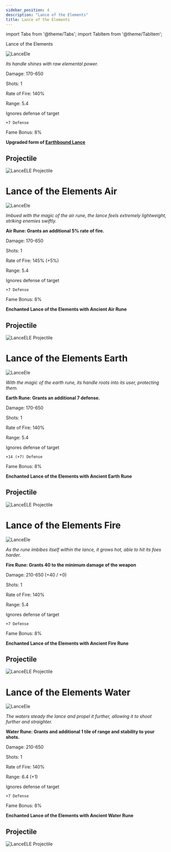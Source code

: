 ```yaml
---
sidebar_position: 4
description: "Lance of the Elements"
title: Lance of the Elements
---
```


import Tabs from '@theme/Tabs';
import TabItem from '@theme/TabItem';

<Tabs>
  <TabItem value="Lance of the Elements" label="Lance of the Elements>
      
# Lance of the Elements

![LanceEle](https://vwiki.valorserver.com/api/item/picture/lance%20of%20the%20elements)

<i>Its handle shines with raw elemental power.</i>

Damage: 170-650

Shots: 1

Rate of Fire: 140%

Range: 5.4

Ignores defense of target

    +7 Defense

Fame Bonus: 8%

**Upgraded form of [Earthbound Lance](https://wiki.valorserver.com/docs/items/weapons/lances/ut/earthbound_lance)**

## Projectile

![LanceELE Projectile](https://cdn.discordapp.com/attachments/1160376179996496013/1187811817477652562/normal_ar_blade.gif?ex=65983ef5&is=6585c9f5&hm=cc57ef8ef6cd7760fe584195a175c17b9a455b6bc023542cb776672fa6d153c2&)

  </TabItem>
  <TabItem value="Air" label="Air">

# Lance of the Elements Air

![LanceEle](https://cdn.discordapp.com/attachments/1187552567295758487/1187809189066711101/Lance_of_the_Elements_Air.png?ex=65983c83&is=6585c783&hm=526a9fa8e8a5fa70d9e9a6057d34f95c27c93a5ec343b675e259e9d33ae990ec&)

<i>Imbued with the magic of the air rune, the lance feels extremely lightweight, striking enemies swiftly.</i>

**Air Rune: Grants an additional 5% rate of fire.**

Damage: 170-650

Shots: 1

Rate of Fire: 145% (+5%)

Range: 5.4

Ignores defense of target

    +7 Defense

Fame Bonus: 8%

**Enchanted Lance of the Elements with Ancient Air Rune**

## Projectile

![LanceELE Projectile](https://cdn.discordapp.com/attachments/1160376179996496013/1187811966828433448/normal_ar_blade.gif?ex=65983f19&is=6585ca19&hm=59a9e984d992dbe926b585f2487d7ad43e7645a148a12c63323a888f740781b8&)

  </TabItem>
  <TabItem value="Earth" label="Earth">
  
# Lance of the Elements Earth

![LanceEle](https://cdn.discordapp.com/attachments/1187552567295758487/1187809265176555580/Lance_of_the_Elements_Earth.png?ex=65983c95&is=6585c795&hm=1b887dac5ab785c323333ef86dee334e853cf3348a2123c9ad68a8800145d99a&)

<i>With the magic of the earth rune, its handle roots into its user, protecting them.</i>

**Earth Rune: Grants an additional 7 defense.**

Damage: 170-650

Shots: 1

Rate of Fire: 140%

Range: 5.4

Ignores defense of target

    +14 (+7) Defense

Fame Bonus: 8%

**Enchanted Lance of the Elements with Ancient Earth Rune**

## Projectile

![LanceELE Projectile](https://cdn.discordapp.com/attachments/1160376179996496013/1187812115206131792/normal_ar_blade.gif?ex=65983f3c&is=6585ca3c&hm=fe19aa1bfc184546ac814a2e4d93b16aa29e094a421a3f61005d77b54f3c2a0b&)

  </TabItem>
  <TabItem value="Fire" label="Fire">

# Lance of the Elements Fire

![LanceEle](https://cdn.discordapp.com/attachments/1187552567295758487/1187809320457482301/Lance_of_the_Elements_Fire.png?ex=65983ca2&is=6585c7a2&hm=27b14fd5c37723a1936c66a5f3d94f330a9971311409f656a13b6ddd685049b2&)

<i>As the rune imbibes itself within the lance, it grows hot, able to hit its foes harder.</i>

**Fire Rune: Grants 40 to the minimum damage of the weapon**

Damage: 210-650 (+40 / +0)

Shots: 1

Rate of Fire: 140%

Range: 5.4

Ignores defense of target

    +7 Defense

Fame Bonus: 8%

**Enchanted Lance of the Elements with Ancient Fire Rune**

## Projectile

![LanceELE Projectile](https://cdn.discordapp.com/attachments/1160376179996496013/1187812259024601088/normal_ar_blade.gif?ex=65983f5f&is=6585ca5f&hm=21d851a230f6939639091c25a36ac811772b0c5219b0e95cf46a7d41cbe6ec66&)

  </TabItem>
  <TabItem value="Water" label="Water"> 

  # Lance of the Elements Water

![LanceEle](https://cdn.discordapp.com/attachments/1187552567295758487/1187809381690122320/Lance_of_the_Elements_Water.png?ex=65983cb1&is=6585c7b1&hm=80091c3b3e6fb6896b66faf471f17844390e11267dde3c723324727ea43fcf7b&)

<i>The waters steady the lance and propel it further, allowing it to shoot further and straighter.</i>

**Water Rune: Grants and additional 1 tile of range and stability to your shots.**

Damage: 210-650

Shots: 1

Rate of Fire: 140%

Range: 6.4 (+1)

Ignores defense of target

    +7 Defense

Fame Bonus: 8%

**Enchanted Lance of the Elements with Ancient Water Rune**

## Projectile

![LanceELE Projectile](https://cdn.discordapp.com/attachments/1160376179996496013/1187812431037202483/normal_ar_blade.gif?ex=65983f88&is=6585ca88&hm=5cd08faf9ef6b7855e5482a06f9f10ba10ebca92473c3e8270589673b7d24f24&)

</TabItem>
</Tabs>

